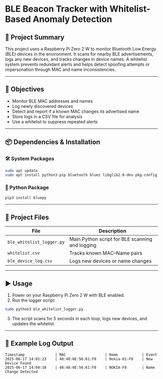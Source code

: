 # BLE Beacon Tracker with Whitelist-Based Anomaly Detection

## 📘 Project Summary
This project uses a Raspberry Pi Zero 2 W to monitor Bluetooth Low Energy (BLE) devices in the environment. It scans for nearby BLE advertisements, logs any new devices, and tracks changes in device names. A whitelist system prevents redundant alerts and helps detect spoofing attempts or impersonation through MAC and name inconsistencies.

---

## 🎯 Objectives
- Monitor BLE MAC addresses and names
- Log newly discovered devices
- Detect and report if a known MAC changes its advertised name
- Store logs in a CSV file for analysis
- Use a whitelist to suppress repeated alerts

---

## 📦 Dependencies & Installation

### 🛠️ System Packages
```bash
sudo apt update
sudo apt install python3-pip bluetooth bluez libglib2.0-dev pkg-config libbluetooth-dev
```

### 🐍 Python Package
```bash
pip3 install bluepy
```

---

## 📁 Project Files
| File                  | Description                                      |
|-----------------------|--------------------------------------------------|
| `ble_whitelist_logger.py` | Main Python script for BLE scanning and logging |
| `whitelist.csv`       | Tracks known MAC–Name pairs                      |
| `ble_device_log.csv`  | Logs new devices or name changes                 |

---

## ▶️ Usage
1. Power on your Raspberry Pi Zero 2 W with BLE enabled.
2. Run the logger script:
```bash
sudo python3 ble_whitelist_logger.py
```
3. The script scans for 5 seconds in each loop, logs new devices, and updates the whitelist.

---

## 🧪 Example Log Output
```
Timestamp              | MAC                  | Name           | Event
2025-06-17 14:01:23    | 40:48:6E:56:61:F8    | Nokia-61-F8    | New Device Found
2025-06-17 14:04:10    | 40:48:6E:56:61:F8    | NOKIA-F8       | Name Change Detected
```

